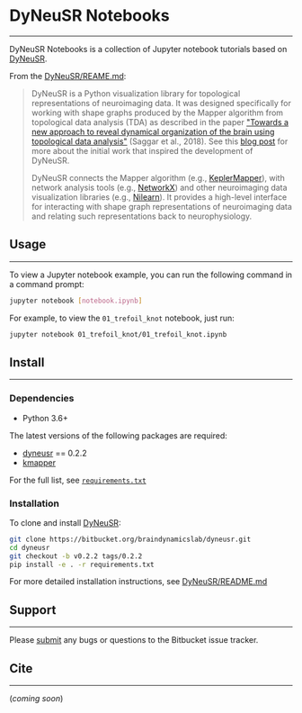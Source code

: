 # DyNeuSR Notebooks
-------------------

DyNeuSR Notebooks is a collection of Jupyter notebook tutorials based on [DyNeuSR](https://bitbucket.org/braindynamicslab/dyneusr/).

From the [DyNeuSR/REAME.md](https://bitbucket.org/braindynamicslab/dyneusr/src/master/README.md):

> DyNeuSR is a Python visualization library for topological representations of neuroimaging data. It was designed specifically for working with shape graphs produced by the Mapper algorithm from topological data analysis (TDA) as described in the paper ["Towards a new approach to reveal dynamical organization of the brain using topological data analysis"](https://www.nature.com/articles/s41467-018-03664-4) (Saggar et al., 2018). See this [blog post](https://bdl.stanford.edu/blog/tda-cme-paper/) for more about the initial work that inspired the development of DyNeuSR.  
>
> DyNeuSR connects the Mapper algorithm (e.g., [KeplerMapper](https://kepler-mapper.scikit-tda.org)), with network analysis tools (e.g., [NetworkX](https://networkx.github.io/)) and other neuroimaging data visualization libraries (e.g., [Nilearn](https://nilearn.github.io/)). It provides a high-level interface for interacting with shape graph representations of neuroimaging data and relating such representations back to neurophysiology.


## Usage
--------

To view a Jupyter notebook example, you can run the following command in a command prompt:
```bash
jupyter notebook [notebook.ipynb]
```

For example, to view the `01_trefoil_knot` notebook, just run:
```bash
jupyter notebook 01_trefoil_knot/01_trefoil_knot.ipynb
```



## Install
----------

### Dependencies

- Python 3.6+

The latest versions of the following packages are required:

-  [dyneusr](https://bitbucket.org/braindynamicslab/dyneusr/) == 0.2.2
-  [kmapper](kepler-mapper.scikit-tda.org)

For the full list, see [`requirements.txt`](https://bitbucket.org/braindynamicslab/dyneusr-notebooks/src/master/requirements.txt)


### Installation

To clone and install [DyNeuSR](https://bitbucket.org/braindynamicslab/dyneusr/):
```bash
git clone https://bitbucket.org/braindynamicslab/dyneusr.git
cd dyneusr
git checkout -b v0.2.2 tags/0.2.2
pip install -e . -r requirements.txt
```

For more detailed installation instructions, see [DyNeuSR/README.md](https://bitbucket.org/braindynamicslab/dyneusr/src/master/README.md)




## Support
----------

Please [submit](https://bitbucket.org/braindynamicslab/dyneusr-notebooks/issues/new) any bugs or questions to the Bitbucket issue tracker.



## Cite
-------

(*coming soon*)

